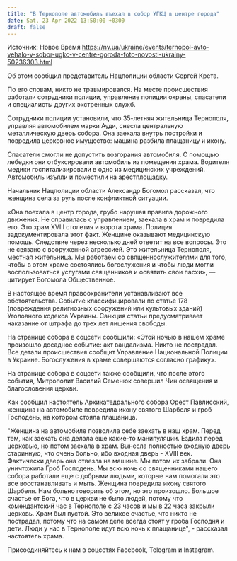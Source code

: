 ```yaml
---
title: "В Тернополе автомобиль въехал в собор УГКЦ в центре города"
date: Sat, 23 Apr 2022 13:50:00 +0300
draft: false
---
```

Источник: Новое Время https://nv.ua/ukraine/events/ternopol-avto-vehalo-v-sobor-ugkc-v-centre-goroda-foto-novosti-ukrainy-50236303.html


Об этом сообщил представитель Нацполиции области Сергей Крета.

По его словам, никто не травмировался. На месте происшествия работали сотрудники полиции, управление полиции охраны, спасатели и специалисты других экстренных служб.

Сотрудники полиции установили, что 35-летняя жительница Тернополя, управляя автомобилем марки Ауди, снесла центральную металлическую дверь собора. Она заехала внутрь постройки и повредила церковное имущество: машина разбила плащаницу и икону.

Спасатели смогли не допустить возгорания автомобиля. С помощью лебедки они отбуксировали автомобиль из помещения храма. Водителя медики госпитализировали в одно из медицинских учреждений. Автомобиль изъяли и поместили на арестплощадку.

Начальник Нацполиции области Александр Богомол рассказал, что женщина села за руль после конфликтной ситуации.

«Она поехала в центр города, грубо нарушая правила дорожного движения. Не справилась с управлением, заехала в храм и повредила его. Это храм XVIII столетия и ворота храма. Полиция задокументировала этот факт. Женщине оказывают медицинскую помощь. Следствие через несколько дней ответит на все вопросы. Это не связано с вооруженной агрессией. Это жительница Тернополя, местная жительница. Мы работаем со священнослужителями для того, чтобы в этом храме состоялись богослужения и чтобы люди могли воспользоваться услугами священников и освятить свои пасхи», — цитирует Богомола Общественное.

В настоящее время правоохранители устанавливают все обстоятельства. Событие классифицировали по статье 178 (повреждения религиозных сооружений или культовых зданий) Уголовного кодекса Украины. Санкция статьи предусматривает наказание от штрафа до трех лет лишения свободы.

На странице собора в соцсети сообщили: «Этой ночью в нашем храме произошло досадное событие: акт вандализма. Никто не пострадал. Все детали происшествия сообщит Управление Национальной Полиции в Украине. Богослужения в храме совершаются согласно графику».

На странице собора в соцсети также сообщили, что после этого события, Митрополит Василий Семенюк совершил Чин освящения и благословения церкви.

Как сообщил настоятель Архикатедрального собора Орест Павлисский, женщина на автомобиле повредила икону святого Шарбеля и гроб Господень, на котором стояла плащаница.

"Женщина на автомобиле позволила себе заехать в наш храм. Перед тем, как заехать она делала еще какие-то манипуляции. Ездила перед церковью, но потом заехала в храм. Вынесла полностью входную дверь старинную, что очень больно, ибо входная дверь - XVIII век. Фактически дверь она отвезла на машине. Мы потом их забрали. Она уничтожила Гроб Господень. Мы всю ночь со священниками нашего собора работали еще с добрыми людьми, которые нам помогали это все восстанавливать и мыть. Женщина повредила икону святого Шарбеля. Нам больно говорить об этом, но это произошло. Большое счастье от Бога, что в церкви не было людей, потому что комендантский час в Тернополе с 23 часов и мы в 22 часа закрыли церковь. Храм был пустой. Это великое счастье, что никто не пострадал, потому что на самом деле всегда стоят у гроба Господня и дети. Люди у нас в Тернополе идут всю ночь к плащанице", - рассказал настоятель храма.

Присоединяйтесь к нам в соцсетях Facebook, Telegram и Instagram.

